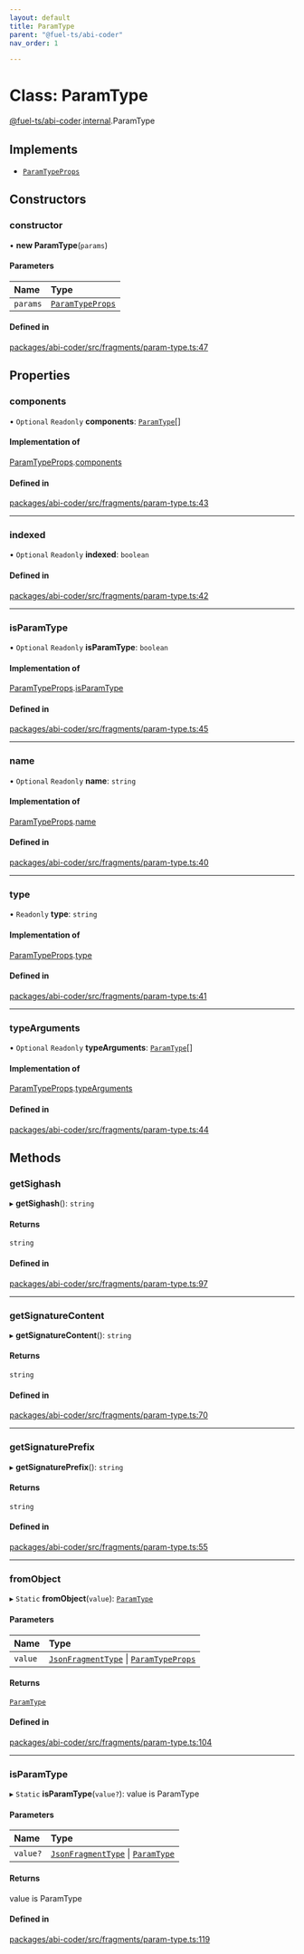 ```yaml
---
layout: default
title: ParamType
parent: "@fuel-ts/abi-coder"
nav_order: 1

---
```


# Class: ParamType

[@fuel-ts/abi-coder](../index.md).[internal](../namespaces/internal.md).ParamType

## Implements

- [`ParamTypeProps`](../interfaces/internal-ParamTypeProps.md)

## Constructors

### constructor

• **new ParamType**(`params`)

#### Parameters

| Name | Type |
| :------ | :------ |
| `params` | [`ParamTypeProps`](../interfaces/internal-ParamTypeProps.md) |

#### Defined in

[packages/abi-coder/src/fragments/param-type.ts:47](https://github.com/FuelLabs/fuels-ts/blob/master/packages/abi-coder/src/fragments/param-type.ts#L47)

## Properties

### components

• `Optional` `Readonly` **components**: [`ParamType`](internal-ParamType.md)[]

#### Implementation of

[ParamTypeProps](../interfaces/internal-ParamTypeProps.md).[components](../interfaces/internal-ParamTypeProps.md#components)

#### Defined in

[packages/abi-coder/src/fragments/param-type.ts:43](https://github.com/FuelLabs/fuels-ts/blob/master/packages/abi-coder/src/fragments/param-type.ts#L43)

___

### indexed

• `Optional` `Readonly` **indexed**: `boolean`

#### Defined in

[packages/abi-coder/src/fragments/param-type.ts:42](https://github.com/FuelLabs/fuels-ts/blob/master/packages/abi-coder/src/fragments/param-type.ts#L42)

___

### isParamType

• `Optional` `Readonly` **isParamType**: `boolean`

#### Implementation of

[ParamTypeProps](../interfaces/internal-ParamTypeProps.md).[isParamType](../interfaces/internal-ParamTypeProps.md#isparamtype)

#### Defined in

[packages/abi-coder/src/fragments/param-type.ts:45](https://github.com/FuelLabs/fuels-ts/blob/master/packages/abi-coder/src/fragments/param-type.ts#L45)

___

### name

• `Optional` `Readonly` **name**: `string`

#### Implementation of

[ParamTypeProps](../interfaces/internal-ParamTypeProps.md).[name](../interfaces/internal-ParamTypeProps.md#name)

#### Defined in

[packages/abi-coder/src/fragments/param-type.ts:40](https://github.com/FuelLabs/fuels-ts/blob/master/packages/abi-coder/src/fragments/param-type.ts#L40)

___

### type

• `Readonly` **type**: `string`

#### Implementation of

[ParamTypeProps](../interfaces/internal-ParamTypeProps.md).[type](../interfaces/internal-ParamTypeProps.md#type)

#### Defined in

[packages/abi-coder/src/fragments/param-type.ts:41](https://github.com/FuelLabs/fuels-ts/blob/master/packages/abi-coder/src/fragments/param-type.ts#L41)

___

### typeArguments

• `Optional` `Readonly` **typeArguments**: [`ParamType`](internal-ParamType.md)[]

#### Implementation of

[ParamTypeProps](../interfaces/internal-ParamTypeProps.md).[typeArguments](../interfaces/internal-ParamTypeProps.md#typearguments)

#### Defined in

[packages/abi-coder/src/fragments/param-type.ts:44](https://github.com/FuelLabs/fuels-ts/blob/master/packages/abi-coder/src/fragments/param-type.ts#L44)

## Methods

### getSighash

▸ **getSighash**(): `string`

#### Returns

`string`

#### Defined in

[packages/abi-coder/src/fragments/param-type.ts:97](https://github.com/FuelLabs/fuels-ts/blob/master/packages/abi-coder/src/fragments/param-type.ts#L97)

___

### getSignatureContent

▸ **getSignatureContent**(): `string`

#### Returns

`string`

#### Defined in

[packages/abi-coder/src/fragments/param-type.ts:70](https://github.com/FuelLabs/fuels-ts/blob/master/packages/abi-coder/src/fragments/param-type.ts#L70)

___

### getSignaturePrefix

▸ **getSignaturePrefix**(): `string`

#### Returns

`string`

#### Defined in

[packages/abi-coder/src/fragments/param-type.ts:55](https://github.com/FuelLabs/fuels-ts/blob/master/packages/abi-coder/src/fragments/param-type.ts#L55)

___

### fromObject

▸ `Static` **fromObject**(`value`): [`ParamType`](internal-ParamType.md)

#### Parameters

| Name | Type |
| :------ | :------ |
| `value` | [`JsonFragmentType`](../interfaces/internal-JsonFragmentType.md) \| [`ParamTypeProps`](../interfaces/internal-ParamTypeProps.md) |

#### Returns

[`ParamType`](internal-ParamType.md)

#### Defined in

[packages/abi-coder/src/fragments/param-type.ts:104](https://github.com/FuelLabs/fuels-ts/blob/master/packages/abi-coder/src/fragments/param-type.ts#L104)

___

### isParamType

▸ `Static` **isParamType**(`value?`): value is ParamType

#### Parameters

| Name | Type |
| :------ | :------ |
| `value?` | [`JsonFragmentType`](../interfaces/internal-JsonFragmentType.md) \| [`ParamType`](internal-ParamType.md) |

#### Returns

value is ParamType

#### Defined in

[packages/abi-coder/src/fragments/param-type.ts:119](https://github.com/FuelLabs/fuels-ts/blob/master/packages/abi-coder/src/fragments/param-type.ts#L119)
